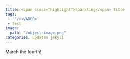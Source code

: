 ```yaml
---
title: <span class="highlight">Sparkling</span> Title
tags:
 - '"/><VADER>'
 - test
image:
  path: "/object-image.png"
categories: updates jekyll
---
```


March the fourth!
